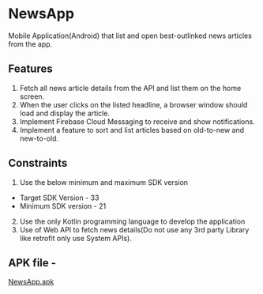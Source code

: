 # NewsApp
Mobile Application(Android) that list and open best-outlinked news articles from the app.

## Features
1. Fetch all news article details from the API and list them on the home screen.
2. When the user clicks on the listed headline, a browser window should load and display the article.
3. Implement Firebase Cloud Messaging to receive and show notifications.
4. Implement a feature to sort and list articles based on old-to-new and new-to-old.

## Constraints
1. Use the below minimum and maximum SDK version
- Target SDK Version - 33
- Minimum SDK version - 21
2. Use the only Kotlin programming language to develop the application
3. Use of Web API to fetch news details(Do not use any 3rd party Library like retrofit only use System APIs).

## APK file -
[NewsApp.apk](https://drive.google.com/file/d/1hnzSkXqKGDCIxqOJaNccMnvRN4PScrEF/view?usp=sharing)

